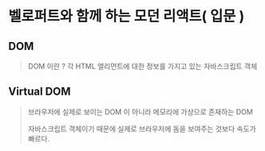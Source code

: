 # 벨로퍼트와 함께 하는 모던 리액트( 입문 )

## DOM

> DOM 이란 ? 각 HTML 엘리먼트에 대한 정보를 가지고 있는 자바스크립트 객체

## Virtual DOM
> 브라우저에 실제로 보이는 DOM 이 아니라 메모리에 가상으로 존재하는 DOM
>
>자바스크립트 객체이기 때문에 실제로 브라우저에 돔을 보여주는 것보다 속도가 빠르다.


